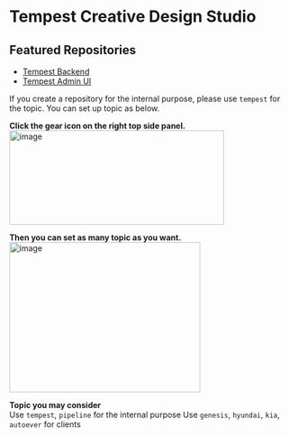 Tempest Creative Design Studio
==============================

## Featured Repositories
- [Tempest Backend](https://github.com/TempestCreative/tempest_configurator_backend)
- [Tempest Admin UI](https://github.com/TempestCreative/tempest_configurator_admin_ui)



If you create a repository for the internal purpose, please use `tempest` for the topic.
You can set up topic as below.  

**Click the gear icon on the right top side panel.**  
<img width="381" height="167" alt="image" src="https://github.com/user-attachments/assets/e93dc9c7-c151-4cf3-8ad7-ff6ef8415ba1" />
  
  
  
**Then you can set as many topic as you want.**  
<img width="339" height="266" alt="image" src="https://github.com/user-attachments/assets/d9fb601e-b3ab-42c5-9ae9-5ed69a3307f1" />


**Topic you may consider**  
Use `tempest`, `pipeline` for the internal purpose
Use `genesis`, `hyundai`, `kia`, `autoever` for clients


